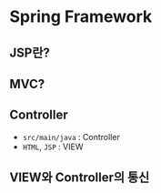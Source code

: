 # Spring Framework

## JSP란?

## MVC?

## Controller
- `src/main/java` : Controller
- `HTML`, `JSP` : VIEW

## VIEW와 Controller의 통신
